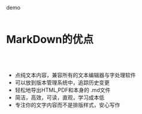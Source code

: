 <html>
<head>
<table>demo</table>
</head>
<body>
<h1>MarkDown的优点</h1>
    <ul>
      <li>点纯文本内容，兼容所有的文本编辑器与字处理软件</li>
      <li>可以放到版本管理系统中，追踪历史变更</li>
      <li>轻松地导出HTML,PDF和本身的 .md文件</li>
      <li>简洁，高效，可读，直观，学习成本低</li>
      <li>专注你的文字内容而不是排版样式，安心写作</li>
    </ul>
</body>
</html>


